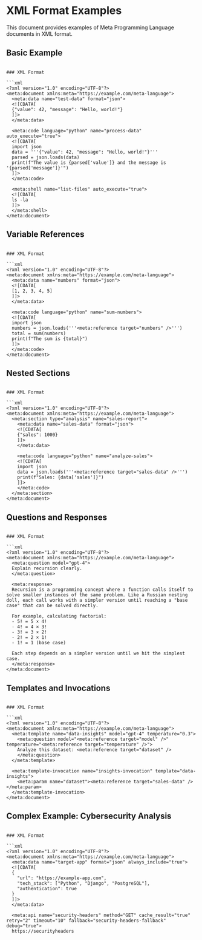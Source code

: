 # XML Format Examples

This document provides examples of Meta Programming Language documents in XML format.

## Basic Example

```

### XML Format

```xml
<?xml version="1.0" encoding="UTF-8"?>
<meta:document xmlns:meta="https://example.com/meta-language">
  <meta:data name="test-data" format="json">
  <![CDATA[
  {"value": 42, "message": "Hello, world!"}
  ]]>
  </meta:data>
  
  <meta:code language="python" name="process-data" auto_execute="true">
  <![CDATA[
  import json
  data = '''{"value": 42, "message": "Hello, world!"}'''
  parsed = json.loads(data)
  print(f"The value is {parsed['value']} and the message is '{parsed['message']}'")
  ]]>
  </meta:code>
  
  <meta:shell name="list-files" auto_execute="true">
  <![CDATA[
  ls -la
  ]]>
  </meta:shell>
</meta:document>
```

## Variable References

```

### XML Format

```xml
<?xml version="1.0" encoding="UTF-8"?>
<meta:document xmlns:meta="https://example.com/meta-language">
  <meta:data name="numbers" format="json">
  <![CDATA[
  [1, 2, 3, 4, 5]
  ]]>
  </meta:data>
  
  <meta:code language="python" name="sum-numbers">
  <![CDATA[
  import json
  numbers = json.loads('''<meta:reference target="numbers" />''')
  total = sum(numbers)
  print(f"The sum is {total}")
  ]]>
  </meta:code>
</meta:document>
```

## Nested Sections

```

### XML Format

```xml
<?xml version="1.0" encoding="UTF-8"?>
<meta:document xmlns:meta="https://example.com/meta-language">
  <meta:section type="analysis" name="sales-report">
    <meta:data name="sales-data" format="json">
    <![CDATA[
    {"sales": 1000}
    ]]>
    </meta:data>
    
    <meta:code language="python" name="analyze-sales">
    <![CDATA[
    import json
    data = json.loads('''<meta:reference target="sales-data" />''')
    print(f"Sales: {data['sales']}")
    ]]>
    </meta:code>
  </meta:section>
</meta:document>
```

## Questions and Responses

```

### XML Format

```xml
<?xml version="1.0" encoding="UTF-8"?>
<meta:document xmlns:meta="https://example.com/meta-language">
  <meta:question model="gpt-4">
  Explain recursion clearly.
  </meta:question>
  
  <meta:response>
  Recursion is a programming concept where a function calls itself to solve smaller instances of the same problem. Like a Russian nesting doll, each call works with a simpler version until reaching a "base case" that can be solved directly.
  
  For example, calculating factorial:
  - 5! = 5 × 4!
  - 4! = 4 × 3!
  - 3! = 3 × 2!
  - 2! = 2 × 1!
  - 1! = 1 (base case)
  
  Each step depends on a simpler version until we hit the simplest case.
  </meta:response>
</meta:document>
```

## Templates and Invocations

```

### XML Format

```xml
<?xml version="1.0" encoding="UTF-8"?>
<meta:document xmlns:meta="https://example.com/meta-language">
  <meta:template name="data-insights" model="gpt-4" temperature="0.3">
    <meta:question model="<meta:reference target="model" />" temperature="<meta:reference target="temperature" />">
    Analyze this dataset: <meta:reference target="dataset" />
    </meta:question>
  </meta:template>
  
  <meta:template-invocation name="insights-invocation" template="data-insights">
    <meta:param name="dataset"><meta:reference target="sales-data" /></meta:param>
  </meta:template-invocation>
</meta:document>
```

## Complex Example: Cybersecurity Analysis

```

### XML Format

```xml
<?xml version="1.0" encoding="UTF-8"?>
<meta:document xmlns:meta="https://example.com/meta-language">
  <meta:data name="target-app" format="json" always_include="true">
  <![CDATA[
  {
    "url": "https://example-app.com",
    "tech_stack": ["Python", "Django", "PostgreSQL"],
    "authentication": true
  }
  ]]>
  </meta:data>
  
  <meta:api name="security-headers" method="GET" cache_result="true" retry="2" timeout="10" fallback="security-headers-fallback" debug="true">
  https://securityheaders
